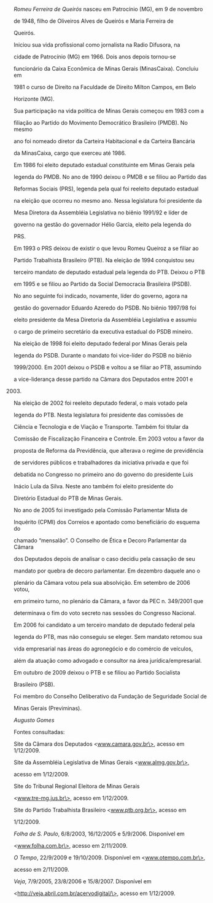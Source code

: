 

 



*Romeu Ferreira de Queirós* nasceu em Patrocínio (MG), em 9 de novembro

de 1948, filho de Oliveiros Alves de Queirós e Maria Ferreira de

Queirós.



Iniciou sua vida profissional como jornalista na Radio Difusora, na

cidade de Patrocínio (MG) em 1966. Dois anos depois tornou-se

funcionário da Caixa Econômica de Minas Gerais (MinasCaixa). Concluiu em

1981 o curso de Direito na Faculdade de Direito Milton Campos, em Belo

Horizonte (MG).



Sua participação na vida política de Minas Gerais começou em 1983 com a

filiação ao Partido do Movimento Democrático Brasileiro (PMDB). No mesmo

ano foi nomeado diretor da Carteira Habitacional e da Carteira Bancária

da MinasCaixa, cargo que exerceu até 1986.



Em 1986 foi eleito deputado estadual constituinte em Minas Gerais pela

legenda do PMDB. No ano de 1990 deixou o PMDB e se filiou ao Partido das

Reformas Sociais (PRS), legenda pela qual foi reeleito deputado estadual

na eleição que ocorreu no mesmo ano. Nessa legislatura foi presidente da

Mesa Diretora da Assembléia Legislativa no biênio 1991/92 e líder de

governo na gestão do governador Hélio Garcia, eleito pela legenda do

PRS.



Em 1993 o PRS deixou de existir o que levou Romeu Queiroz a se filiar ao

Partido Trabalhista Brasileiro (PTB). Na eleição de 1994 conquistou seu

terceiro mandato de deputado estadual pela legenda do PTB. Deixou o PTB

em 1995 e se filiou ao Partido da Social Democracia Brasileira (PSDB).

No ano seguinte foi indicado, novamente, líder do governo, agora na

gestão do governador Eduardo Azeredo do PSDB. No biênio 1997/98 foi

eleito presidente da Mesa Diretoria da Assembléia Legislativa e assumiu

o cargo de primeiro secretário da executiva estadual do PSDB mineiro.



Na eleição de 1998 foi eleito deputado federal por Minas Gerais pela

legenda do PSDB. Durante o mandato foi vice-líder do PSDB no biênio

1999/2000. Em 2001 deixou o PSDB e voltou a se filiar ao PTB, assumindo

a vice-liderança desse partido na Câmara dos Deputados entre 2001 e

2003.



Na eleição de 2002 foi reeleito deputado federal, o mais votado pela

legenda do PTB. Nesta legislatura foi presidente das comissões de

Ciência e Tecnologia e de Viação e Transporte. Também foi titular da

Comissão de Fiscalização Financeira e Controle. Em 2003 votou a favor da

proposta de Reforma da Previdência, que alterava o regime de previdência

de servidores públicos e trabalhadores da iniciativa privada e que foi

debatida no Congresso no primeiro ano do governo do presidente Luis

Inácio Lula da Silva. Neste ano também foi eleito presidente do

Diretório Estadual do PTB de Minas Gerais.



No ano de 2005 foi investigado pela Comissão Parlamentar Mista de

Inquérito (CPMI) dos Correios e apontado como beneficiário do esquema do

chamado “mensalão”. O Conselho de Ética e Decoro Parlamentar da Câmara

dos Deputados depois de analisar o caso decidiu pela cassação de seu

mandato por quebra de decoro parlamentar. Em dezembro daquele ano o

plenário da Câmara votou pela sua absolvição. Em setembro de 2006 votou,

em primeiro turno, no plenário da Câmara, a favor da PEC n. 349/2001 que

determinava o fim do voto secreto nas sessões do Congresso Nacional.



Em 2006 foi candidato a um terceiro mandato de deputado federal pela

legenda do PTB, mas não conseguiu se eleger. Sem mandato retomou sua

vida empresarial nas áreas do agronegócio e do comércio de veículos,

além da atuação como advogado e consultor na área jurídica/empresarial.

Em outubro de 2009 deixou o PTB e se filiou ao Partido Socialista

Brasileiro (PSB).



Foi membro do Conselho Deliberativo da Fundação de Seguridade Social de

Minas Gerais (Previminas).



*Augusto Gomes*



Fontes consultadas:



Site da Câmara dos Deputados \<www.camara.gov.br\>, acesso em 1/12/2009.



Site da Assembléia Legislativa de Minas Gerais \<www.almg.gov.br\>,

acesso em 1/12/2009.



Site do Tribunal Regional Eleitora de Minas Gerais

\<www.tre-mg.jus.br\>, acesso em 1/12/2009.



Site do Partido Trabalhista Brasileiro \<www.ptb.org.br\>, acesso em

1/12/2009.



*Folha de S. Paulo*, 6/8/2003, 16/12/2005 e 5/9/2006. Disponível em

\<www.folha.com.br\>, acesso em 2/11/2009.



*O Tempo*, 22/9/2009 e 19/10/2009. Disponível em \<www.otempo.com.br\>,

acesso em 2/11/2009.



*Veja*, 7/9/2005, 23/8/2006 e 15/8/2007. Disponível em

\<http://veja.abril.com.br/acervodigital/\>, acesso em 1/12/2009.



 

